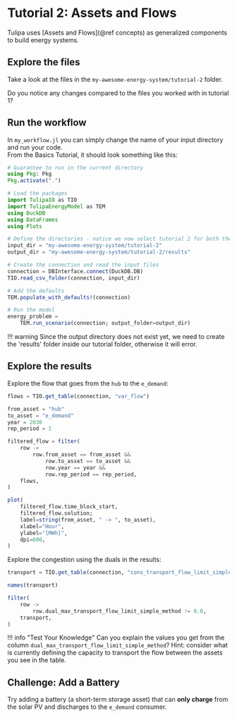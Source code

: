 # Tutorial 2: Assets and Flows

Tulipa uses [Assets and Flows](@ref concepts) as generalized components to build energy systems.

## Explore the files

Take a look at the files in the `my-awesome-energy-system/tutorial-2` folder.

Do you notice any changes compared to the files you worked with in tutorial 1?

## Run the workflow

In `my_workflow.jl` you can simply change the name of your input directory and run your code.\
From the Basics Tutorial, it should look something like this:

```julia
# Guarantee to run in the current directory
using Pkg: Pkg
Pkg.activate(".")

# Load the packages
import TulipaIO as TIO
import TulipaEnergyModel as TEM
using DuckDB
using DataFrames
using Plots

# Define the directories - notice we now select tutorial 2 for both the input and output directory
input_dir = "my-awesome-energy-system/tutorial-2"
output_dir = "my-awesome-energy-system/tutorial-2/results"

# Create the connection and read the input files
connection = DBInterface.connect(DuckDB.DB)
TIO.read_csv_folder(connection, input_dir)

# Add the defaults
TEM.populate_with_defaults!(connection)

# Run the model
energy_problem =
    TEM.run_scenario(connection; output_folder=output_dir)
```

!!! warning
    Since the output directory does not exist yet, we need to create the 'results' folder inside our tutorial folder, otherwise it will error.

## Explore the results

Explore the flow that goes from the `hub` to the `e_demand`:

```julia
flows = TIO.get_table(connection, "var_flow")

from_asset = "hub"
to_asset = "e_demand"
year = 2030
rep_period = 1

filtered_flow = filter(
    row ->
        row.from_asset == from_asset &&
            row.to_asset == to_asset &&
            row.year == year &&
            row.rep_period == rep_period,
    flows,
)

plot(
    filtered_flow.time_block_start,
    filtered_flow.solution;
    label=string(from_asset, " -> ", to_asset),
    xlabel="Hour",
    ylabel="[MWh]",
    dpi=600,
)
```

Explore the congestion using the duals in the results:

```julia
transport = TIO.get_table(connection, "cons_transport_flow_limit_simple_method")

names(transport)

filter(
    row ->
        row.dual_max_transport_flow_limit_simple_method != 0.0,
    transport,
)
```

!!! info "Test Your Knowledge"
    Can you explain the values you get from the column `dual_max_transport_flow_limit_simple_method`?
    Hint: consider what is currently defining the capacity to transport the flow between the assets you see in the table.

## Challenge: Add a Battery

Try adding a battery (a short-term storage asset) that can **only charge** from the solar PV and discharges to the `e_demand` consumer.
